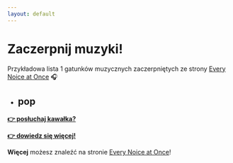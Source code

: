 ```yaml
---
layout: default
---
```


# Zaczerpnij muzyki!

Przykładowa lista 1 gatunków muzycznych zaczerpniętych ze strony [Every Noice at Once](https://everynoise.com/) 🎧



- ## pop

[**👉 posłuchaj kawałka?**](https://p.scdn.co/mp3-preview/17fa164b977074dd1b1869bfb10b08cfd513e53b)

[**👉 dowiedz się więcej!**](pop)

**Więcej** możesz znaleźć na stronie [Every Noice at Once](https://everynoise.com/)!
